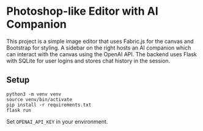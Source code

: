 # Photoshop-like Editor with AI Companion

This project is a simple image editor that uses Fabric.js for the canvas
and Bootstrap for styling. A sidebar on the right hosts an AI companion
which can interact with the canvas using the OpenAI API. The backend uses
Flask with SQLite for user logins and stores chat history in the session.

## Setup

```
python3 -m venv venv
source venv/bin/activate
pip install -r requirements.txt
flask run
```

Set `OPENAI_API_KEY` in your environment.
